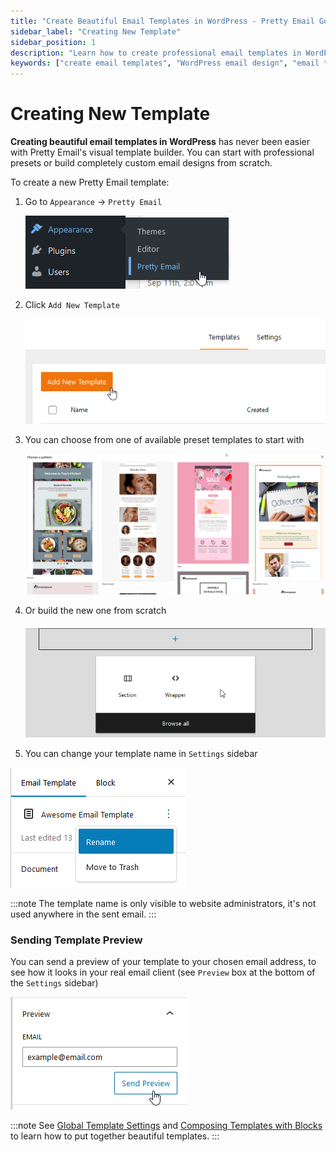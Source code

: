 ```yaml
---
title: "Create Beautiful Email Templates in WordPress - Pretty Email Guide"
sidebar_label: "Creating New Template"
sidebar_position: 1
description: "Learn how to create professional email templates in WordPress using Pretty Email's visual editor. Choose presets or build custom designs from scratch."
keywords: ["create email templates", "WordPress email design", "email template builder", "custom email layouts", "Pretty Email templates", "visual email editor"]
---
```


# Creating New Template

**Creating beautiful email templates in WordPress** has never been easier with Pretty Email's visual template builder. You can start with professional presets or build completely custom email designs from scratch.

To create a new Pretty Email template:

1. Go to `Appearance` -> `Pretty Email`

   ![WordPress Appearance menu showing Pretty Email plugin access](../../assets/wordpress-appearance-pretty-email-menu.png)

2. Click `Add New Template`

   ![Add New Template button in Pretty Email interface](../../assets/pretty-email-add-new-template-button.png)

3. You can choose from one of available preset templates to start with

   ![Email template preset patterns gallery with professional designs](../../assets/email-template-preset-patterns-gallery.png)

4. Or build the new one from scratch

   ![Email editor section wrapper block selection for custom templates](../../assets/email-editor-section-wrapper-block-selection.png)

5. You can change your template name in `Settings` sidebar

![Email template rename options menu in WordPress settings sidebar](../../assets/email-template-rename-options-menu.png)

:::note
The template name is only visible to website administrators, it's not used anywhere in the sent email.
:::

### Sending Template Preview

You can send a preview of your template to your chosen email address, to see how it looks in your real email client (see `Preview` box at the bottom of the `Settings` sidebar)

![Email template preview and send interface for testing designs](../../assets/email-template-preview-send-interface.png)

:::note
See [Global Template Settings](global-template-settings/index.md) and [Composing Templates with Blocks](composing-templates-with-blocks.md) to learn how to put together beautiful templates.
:::
